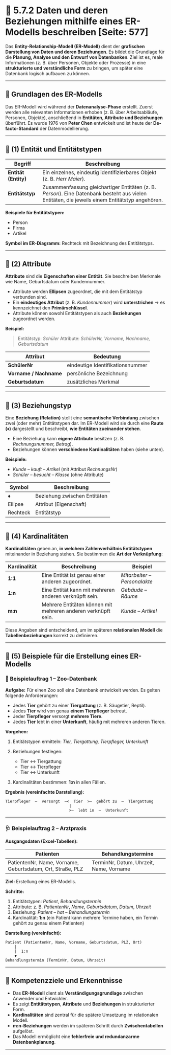 # 🧩 5.7.2 Daten und deren Beziehungen mithilfe eines ER-Modells beschreiben [Seite: 577]

Das **Entity-Relationship-Modell (ER-Modell)** dient der **grafischen Darstellung von Daten und deren Beziehungen**. Es bildet die Grundlage für die **Planung, Analyse und den Entwurf von Datenbanken**. Ziel ist es, reale Informationen (z. B. über Personen, Objekte oder Prozesse) in eine **strukturierte und verständliche Form** zu bringen, um später eine Datenbank logisch aufbauen zu können.

---

## 🧠 Grundlagen des ER-Modells

Das ER-Modell wird während der **Datenanalyse-Phase** erstellt. Zuerst werden alle relevanten Informationen erhoben (z. B. über Arbeitsabläufe, Personen, Objekte), anschließend in **Entitäten, Attribute und Beziehungen** überführt.
Es wurde 1976 von **Peter Chen** entwickelt und ist heute der **De-facto-Standard** der Datenmodellierung.

---

## 🧱 (1) Entität und Entitätstypen

| Begriff              | Beschreibung                                                                                                                                    |
| -------------------- | ----------------------------------------------------------------------------------------------------------------------------------------------- |
| **Entität (Entity)** | Ein einzelnes, eindeutig identifizierbares Objekt (z. B. *Herr Maier*).                                                                         |
| **Entitätstyp**      | Zusammenfassung gleichartiger Entitäten (z. B. *Person*). Eine Datenbank besteht aus vielen Entitäten, die jeweils einem Entitätstyp angehören. |

**Beispiele für Entitätstypen:**

* Person
* Firma
* Artikel

**Symbol im ER-Diagramm:** Rechteck mit Bezeichnung des Entitätstyps.

---

## 🔢 (2) Attribute

**Attribute** sind die **Eigenschaften einer Entität**. Sie beschreiben Merkmale wie Name, Geburtsdatum oder Kundennummer.

* Attribute werden **Ellipsen** zugeordnet, die mit dem Entitätstyp verbunden sind.
* Ein **eindeutiges Attribut** (z. B. *Kundennummer*) wird **unterstrichen** → es kennzeichnet den **Primärschlüssel**.
* Attribute können sowohl Entitätstypen als auch **Beziehungen** zugeordnet werden.

**Beispiel:**

> Entitätstyp: *Schüler*
> Attribute: *SchülerNr, Vorname, Nachname, Geburtsdatum*

| Attribut               | Bedeutung                        |
| ---------------------- | -------------------------------- |
| **SchülerNr**          | eindeutige Identifikationsnummer |
| **Vorname / Nachname** | persönliche Bezeichnung          |
| **Geburtsdatum**       | zusätzliches Merkmal             |

---

## 🔗 (3) Beziehungstyp

Eine **Beziehung (Relation)** stellt eine **semantische Verbindung** zwischen zwei (oder mehr) Entitätstypen dar.
Im ER-Modell wird sie durch eine **Raute (♦)** dargestellt und beschreibt, **wie Entitäten zueinander stehen**.

* Eine Beziehung kann **eigene Attribute** besitzen (z. B. *Rechnungsnummer, Betrag*).
* Beziehungen können **verschiedene Kardinalitäten** haben (siehe unten).

**Beispiele:**

* *Kunde – kauft – Artikel* (mit Attribut *RechnungsNr*)
* *Schüler – besucht – Klasse* (ohne Attribute)

| Symbol   | Beschreibung                 |
| -------- | ---------------------------- |
| ♦        | Beziehung zwischen Entitäten |
| Ellipse  | Attribut (Eigenschaft)       |
| Rechteck | Entitätstyp                  |

---

## 🔢 (4) Kardinalitäten

**Kardinalitäten** geben an, **in welchem Zahlenverhältnis Entitätstypen** miteinander in Beziehung stehen.
Sie bestimmen die **Art der Verknüpfung**:

| Kardinalität | Beschreibung                                                  | Beispiel                     |
| ------------ | ------------------------------------------------------------- | ---------------------------- |
| **1:1**      | Eine Entität ist genau einer anderen zugeordnet.              | *Mitarbeiter – Personalakte* |
| **1:n**      | Eine Entität kann mit mehreren anderen verknüpft sein.        | *Gebäude – Räume*            |
| **m:n**      | Mehrere Entitäten können mit mehreren anderen verknüpft sein. | *Kunde – Artikel*            |

Diese Angaben sind entscheidend, um im späteren **relationalen Modell** die **Tabellenbeziehungen** korrekt zu definieren.

---

## 🧮 (5) Beispiele für die Erstellung eines ER-Modells

### 🦁 Beispielauftrag 1 – Zoo-Datenbank

**Aufgabe:**
Für einen Zoo soll eine Datenbank entwickelt werden. Es gelten folgende Anforderungen:

* Jedes **Tier** gehört zu einer **Tiergattung** (z. B. Säugetier, Reptil).
* Jedes **Tier** wird von genau **einem Tierpfleger** betreut.
* Jeder **Tierpfleger** versorgt **mehrere Tiere**.
* Jedes **Tier** lebt in einer **Unterkunft**, häufig mit mehreren anderen Tieren.

**Vorgehen:**

1. Entitätstypen ermitteln: *Tier, Tiergattung, Tierpfleger, Unterkunft*
2. Beziehungen festlegen:

   * Tier ↔ Tiergattung
   * Tier ↔ Tierpfleger
   * Tier ↔ Unterkunft
3. Kardinalitäten bestimmen: **1:n** in allen Fällen.

**Ergebnis (vereinfachte Darstellung):**

```
Tierpfleger  —  versorgt  —<  Tier  >—  gehört zu  —  Tiergattung
                            |
                            >—  lebt in  —  Unterkunft
```

---

### 🩺 Beispielauftrag 2 – Arztpraxis

**Ausgangsdaten (Excel-Tabellen):**

| Patienten                                                  | Behandlungstermine                      |
| ---------------------------------------------------------- | --------------------------------------- |
| PatientenNr, Name, Vorname, Geburtsdatum, Ort, Straße, PLZ | TerminNr, Datum, Uhrzeit, Name, Vorname |

**Ziel:** Erstellung eines ER-Modells.

**Schritte:**

1. Entitätstypen: *Patient*, *Behandlungstermin*
2. Attribute: z. B. *PatientenNr*, *Name*, *Geburtsdatum*, *Datum*, *Uhrzeit*
3. Beziehung: *Patient – hat – Behandlungstermin*
4. Kardinalität: **1:n** (ein Patient kann mehrere Termine haben, ein Termin gehört zu genau einem Patienten)

**Darstellung (vereinfacht):**

```
Patient (PatientenNr, Name, Vorname, Geburtsdatum, PLZ, Ort)
    |
    |  1:n
    ▼
Behandlungstermin (TerminNr, Datum, Uhrzeit)
```

---

## 🧾 Kompetenzziele und Erkenntnisse

* Das **ER-Modell** dient als **Verständigungsgrundlage** zwischen Anwender und Entwickler.
* Es zeigt **Entitätstypen**, **Attribute** und **Beziehungen** in strukturierter Form.
* **Kardinalitäten** sind zentral für die spätere Umsetzung im relationalen Modell.
* **m:n-Beziehungen** werden im späteren Schritt durch **Zwischentabellen** aufgelöst.
* Das Modell ermöglicht eine **fehlerfreie und redundanzarme Datenbankplanung**.

---
